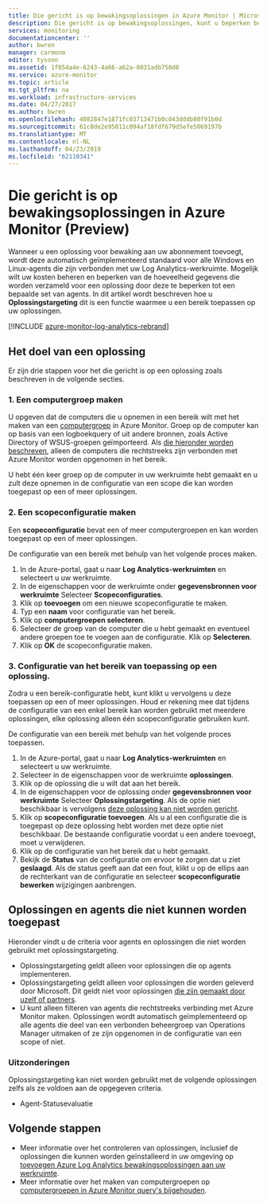 ```yaml
---
title: Die gericht is op bewakingsoplossingen in Azure Monitor | Microsoft Docs
description: Die gericht is op bewakingsoplossingen, kunt u beperken bewakingsoplossingen aan een specifieke set van agents.  In dit artikel wordt beschreven hoe u een scopeconfiguratie maken en dit toepassen op een oplossing.
services: monitoring
documentationcenter: ''
author: bwren
manager: carmonm
editor: tysonn
ms.assetid: 1f054a4e-6243-4a66-a62a-0031adb750d8
ms.service: azure-monitor
ms.topic: article
ms.tgt_pltfrm: na
ms.workload: infrastructure-services
ms.date: 04/27/2017
ms.author: bwren
ms.openlocfilehash: 4082847e1871fc03713471b0c043dddb80f91b0d
ms.sourcegitcommit: 61c8de2e95011c094af18fdf679d5efe5069197b
ms.translationtype: MT
ms.contentlocale: nl-NL
ms.lasthandoff: 04/23/2019
ms.locfileid: "62110341"
---
```

# <a name="targeting-monitoring-solutions-in-azure-monitor-preview"></a>Die gericht is op bewakingsoplossingen in Azure Monitor (Preview)
Wanneer u een oplossing voor bewaking aan uw abonnement toevoegt, wordt deze automatisch geïmplementeerd standaard voor alle Windows en Linux-agents die zijn verbonden met uw Log Analytics-werkruimte.  Mogelijk wilt uw kosten beheren en beperken van de hoeveelheid gegevens die worden verzameld voor een oplossing door deze te beperken tot een bepaalde set van agents.  In dit artikel wordt beschreven hoe u **Oplossingstargeting** dit is een functie waarmee u een bereik toepassen op uw oplossingen.

[!INCLUDE [azure-monitor-log-analytics-rebrand](../../../includes/azure-monitor-log-analytics-rebrand.md)]

## <a name="how-to-target-a-solution"></a>Het doel van een oplossing
Er zijn drie stappen voor het die gericht is op een oplossing zoals beschreven in de volgende secties. 


### <a name="1-create-a-computer-group"></a>1. Een computergroep maken
U opgeven dat de computers die u opnemen in een bereik wilt met het maken van een [computergroep](../platform/computer-groups.md) in Azure Monitor.  Groep op de computer kan op basis van een logboekquery of uit andere bronnen, zoals Active Directory of WSUS-groepen geïmporteerd. Als [die hieronder worden beschreven](#solutions-and-agents-that-cant-be-targeted), alleen de computers die rechtstreeks zijn verbonden met Azure Monitor worden opgenomen in het bereik.

U hebt één keer groep op de computer in uw werkruimte hebt gemaakt en u zult deze opnemen in de configuratie van een scope die kan worden toegepast op een of meer oplossingen.
 
 
### <a name="2-create-a-scope-configuration"></a>2. Een scopeconfiguratie maken
 Een **scopeconfiguratie** bevat een of meer computergroepen en kan worden toegepast op een of meer oplossingen. 
 
 De configuratie van een bereik met behulp van het volgende proces maken.  

 1. In de Azure-portal, gaat u naar **Log Analytics-werkruimten** en selecteert u uw werkruimte.
 2. In de eigenschappen voor de werkruimte onder **gegevensbronnen voor werkruimte** Selecteer **Scopeconfiguraties**.
 3. Klik op **toevoegen** om een nieuwe scopeconfiguratie te maken.
 4. Typ een **naam** voor configuratie van het bereik.
 5. Klik op **computergroepen selecteren**.
 6. Selecteer de groep van de computer die u hebt gemaakt en eventueel andere groepen toe te voegen aan de configuratie.  Klik op **Selecteren**.  
 6. Klik op **OK** de scopeconfiguratie maken. 


### <a name="3-apply-the-scope-configuration-to-a-solution"></a>3. Configuratie van het bereik van toepassing op een oplossing.
Zodra u een bereik-configuratie hebt, kunt klikt u vervolgens u deze toepassen op een of meer oplossingen.  Houd er rekening mee dat tijdens de configuratie van een enkel bereik kan worden gebruikt met meerdere oplossingen, elke oplossing alleen één scopeconfiguratie gebruiken kunt.

De configuratie van een bereik met behulp van het volgende proces toepassen.  

 1. In de Azure-portal, gaat u naar **Log Analytics-werkruimten** en selecteert u uw werkruimte.
 2. Selecteer in de eigenschappen voor de werkruimte **oplossingen**.
 3. Klik op de oplossing die u wilt dat aan het bereik.
 4. In de eigenschappen voor de oplossing onder **gegevensbronnen voor werkruimte** Selecteer **Oplossingstargeting**.  Als de optie niet beschikbaar is vervolgens [deze oplossing kan niet worden gericht](#solutions-and-agents-that-cant-be-targeted).
 5. Klik op **scopeconfiguratie toevoegen**.  Als u al een configuratie die is toegepast op deze oplossing hebt worden met deze optie niet beschikbaar.  De bestaande configuratie voordat u een andere toevoegt, moet u verwijderen.
 6. Klik op de configuratie van het bereik dat u hebt gemaakt.
 7. Bekijk de **Status** van de configuratie om ervoor te zorgen dat u ziet **geslaagd**.  Als de status geeft aan dat een fout, klikt u op de ellips aan de rechterkant van de configuratie en selecteer **scopeconfiguratie bewerken** wijzigingen aanbrengen.

## <a name="solutions-and-agents-that-cant-be-targeted"></a>Oplossingen en agents die niet kunnen worden toegepast
Hieronder vindt u de criteria voor agents en oplossingen die niet worden gebruikt met oplossingstargeting.

- Oplossingstargeting geldt alleen voor oplossingen die op agents implementeren.
- Oplossingstargeting geldt alleen voor oplossingen die worden geleverd door Microsoft.  Dit geldt niet voor oplossingen [die zijn gemaakt door uzelf of partners](solutions-creating.md).
- U kunt alleen filteren van agents die rechtstreeks verbinding met Azure Monitor maken.  Oplossingen wordt automatisch geïmplementeerd op alle agents die deel van een verbonden beheergroep van Operations Manager uitmaken of ze zijn opgenomen in de configuratie van een scope of niet.

### <a name="exceptions"></a>Uitzonderingen
Oplossingstargeting kan niet worden gebruikt met de volgende oplossingen zelfs als ze voldoen aan de opgegeven criteria.

- Agent-Statusevaluatie

## <a name="next-steps"></a>Volgende stappen
- Meer informatie over het controleren van oplossingen, inclusief de oplossingen die kunnen worden geïnstalleerd in uw omgeving op [toevoegen Azure Log Analytics bewakingsoplossingen aan uw werkruimte](solutions.md).
- Meer informatie over het maken van computergroepen op [computergroepen in Azure Monitor query's bijgehouden](../platform/computer-groups.md).
